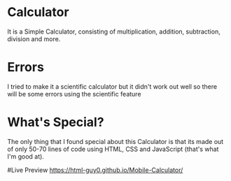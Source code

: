 # Calculator
It is a Simple Calculator, consisting of multiplication, addition, subtraction, division and more.

# Errors
I tried to make it a scientific calculator but it didn't work out well so there will be some errors using the scientific feature

# What's Special?
The only thing that I found special about this Calculator is that its made out of only 50-70 lines of code using HTML, CSS and JavaScript (that's what I'm good at).

#Live Preview
https://html-guy0.github.io/Mobile-Calculator/
